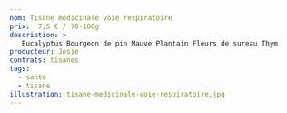 ```yaml
---
nom: Tisane médicinale voie respiratoire
prix:  7,5 € / 70-100g
description: >
   Eucalyptus Bourgeon de pin Mauve Plantain Fleurs de sureau Thym
producteur: Josie
contrats: tisanes
tags: 
  - santé
  - tisane
illustration: tisane-medicinale-voie-respiratoire.jpg
---
```


